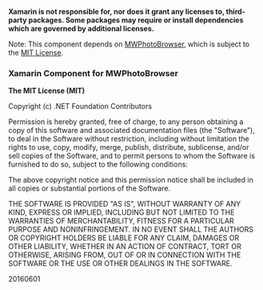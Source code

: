 **Xamarin is not responsible for, nor does it grant any licenses to, third-party packages. Some packages may require or install dependencies which are governed by additional licenses.**

Note: This component depends on [MWPhotoBrowser](https://github.com/mwaterfall/MWPhotoBrowser), which is subject to the [MIT License](https://github.com/mwaterfall/MWPhotoBrowser/blob/master/LICENSE).

### Xamarin Component for MWPhotoBrowser

**The MIT License (MIT)**

Copyright (c) .NET Foundation Contributors

Permission is hereby granted, free of charge, to any person obtaining a copy of this software and associated documentation files (the "Software"), to deal in the Software without restriction, including without limitation the rights to use, copy, modify, merge, publish, distribute, sublicense, and/or sell copies of the Software, and to permit persons to whom the Software is furnished to do so, subject to the following conditions:

The above copyright notice and this permission notice shall be included in all copies or substantial portions of the Software.

THE SOFTWARE IS PROVIDED "AS IS", WITHOUT WARRANTY OF ANY KIND, EXPRESS OR IMPLIED, INCLUDING BUT NOT LIMITED TO THE WARRANTIES OF MERCHANTABILITY, FITNESS FOR A PARTICULAR PURPOSE AND NONINFRINGEMENT. IN NO EVENT SHALL THE AUTHORS OR COPYRIGHT HOLDERS BE LIABLE FOR ANY CLAIM, DAMAGES OR OTHER LIABILITY, WHETHER IN AN ACTION OF CONTRACT, TORT OR OTHERWISE, ARISING FROM, OUT OF OR IN CONNECTION WITH THE SOFTWARE OR THE USE OR OTHER DEALINGS IN THE SOFTWARE.

20160601
